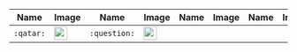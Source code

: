 | Name | Image | Name | Image | Name | Image | Name | Image |
| --- | --- | --- | --- | --- | --- | --- | --- |
| `:qatar:` | <img src="https://github.githubassets.com/images/icons/emoji/unicode/1f1f6-1f1e6.png?v8" alt="qatar" width="24" height="24" /> | `:question:` | <img src="https://github.githubassets.com/images/icons/emoji/unicode/2753.png?v8" alt="question" width="24" height="24" /> |  |  |  |  |
